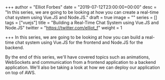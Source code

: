 +++
author = "Elliot Forbes"
date = "2019-07-12T23:00:00+00:00"
desc = "In this series, we are going to be looking at how you can create a real-time chat system using Vue.JS and Node.JS."
draft = true
image = ""
series = []
tags = ["vuejs"]
title = "Building a Real-Time Chat System using Vue.JS and Node.JS"
twitter = "https://twitter.com/elliot_f"
weight = 1

+++
In this series, we are going to be looking at how you can build a real-time chat system using Vue.JS for the frontend and Node.JS for the backend. 

By the end of this series, we'll have covered topics such as animations, WebSockets and communication from a frontend application to a backend application. We'll also be taking a look at how we can deploy our application on top of AWS.